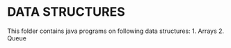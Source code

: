 # DATA STRUCTURES
 This folder contains java programs on following data structures:
	1. Arrays
	2. Queue